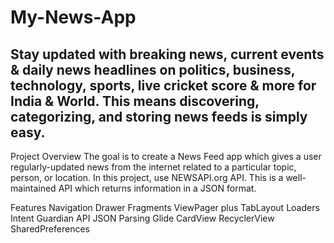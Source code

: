 # My-News-App

## Stay updated with breaking news, current events & daily news headlines on politics, business, technology, sports, live cricket score & more for India & World. This means discovering, categorizing, and storing news feeds is simply easy.


Project Overview
The goal is to create a News Feed app which gives a user regularly-updated news from the internet related to a particular topic, person, or location. In this project, use NEWSAPI.org API. This is a well-maintained API which returns information in a JSON format.

Features
Navigation Drawer
Fragments
ViewPager plus TabLayout
Loaders
Intent
Guardian API
JSON Parsing
Glide
CardView
RecyclerView
SharedPreferences
